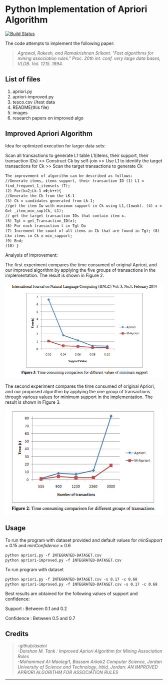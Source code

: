 Python Implementation of Apriori Algorithm
==========================================

[![Build Status](https://travis-ci.org/asaini/Apriori.svg?branch=master)](https://travis-ci.org/asaini/Apriori)

The code attempts to implement the following paper:

> *Agrawal, Rakesh, and Ramakrishnan Srikant. "Fast algorithms for mining association rules." Proc. 20th int. conf. very large data bases, VLDB. Vol. 1215. 1994.*

List of files
-------------
1. apriori.py
2. apriori-improved.py
3. tesco.csv //test data
4. README(this file)
5. images
6. research papers on improved algo

Improved Apriori Algorithm
-------------

Idea for optimized execution for larger data sets: 

Scan all transactions to generate L1 table L1(items, their support, their transaction IDs) >> Construct Ck by self-join >> Use L1 to identify the target transactions for Ck >> Scan the target transactions to generate Ck

```
The improvement of algorithm can be described as follows:  
//Generate items, items support, their transaction ID (1) L1 = find_frequent_1_itemsets (T);  
(2) For(k=2;Lk-1 ≠Φ;k++){  
//Generate the Ck from the LK-1  
(3) Ck = candidates generated from Lk-1;  
//get the item Iw with minimum support in Ck using L1,(1≤w≤k). (4) x = Get _item_min_sup(Ck, L1);  
// get the target transaction IDs that contain item x.  
(5) Tgt = get_Transaction_ID(x);  
(6) For each transaction t in Tgt Do  
(7) Increment the count of all items in Ck that are found in Tgt; (8) Lk= items in Ck ≥ min_support;  
(9) End;  
(10) }
```

Analysis of Improvement:

The first experiment compares the time consumed of original Apriori, and our improved algorithm by applying the five groups of transactions in the implementation. The result is shown in Figure 2.  

![alt tag](/images/graph1.png?raw=true "Optional Title")  

The second experiment compares the time consumed of original Apriori, and our proposed algorithm by applying the one group of transactions through various values for minimum support in the implementation. The result is shown in Figure 3.  

  ![alt tag](/images/graph2.png?raw=true "Optional Title")  

Usage
-----
To run the program with dataset provided and default values for *minSupport* = 0.15 and *minConfidence* = 0.6

    python apriori.py -f INTEGRATED-DATASET.csv
    python apriori-improved.py -f INTEGRATED-DATASET.csv

To run program with dataset  

    python apriori.py -f INTEGRATED-DATASET.csv -s 0.17 -c 0.68
    python apriori-improved.py -f INTEGRATED-DATASET.csv -s 0.17 -c 0.68

Best results are obtained for the following values of support and confidence:  

Support     : Between 0.1 and 0.2  

Confidence  : Between 0.5 and 0.7

Credits
-------
> *-github/asaini  
-Darshan M. Tank : Improved Apriori Algorithm for Mining Association Rules  
-Mohammed Al-Maolegi1, Bassam Arkok2 Computer Science, Jordan University of Science and Technology, Irbid, Jordan: AN IMPROVED APRIORI ALGORITHM FOR ASSOCIATION RULES*


-------
